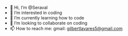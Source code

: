 - 👋 Hi, I’m @Seraval
- 👀 I’m interested in coding
- 🌱 I’m currently learning how to code
- 💞️ I’m looking to collaborate on coding
- 📫 How to reach me: gmail: gilbertlavares5@gmail.com

<!---
Seraval/Seraval is a ✨ special ✨ repository because its `README.md` (this file) appears on your GitHub profile.
You can click the Preview link to take a look at your changes.
--->
